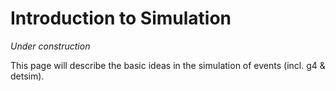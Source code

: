 # Introduction to Simulation

*Under construction*

This page will describe the basic ideas in the simulation of events (incl. g4 & detsim).
